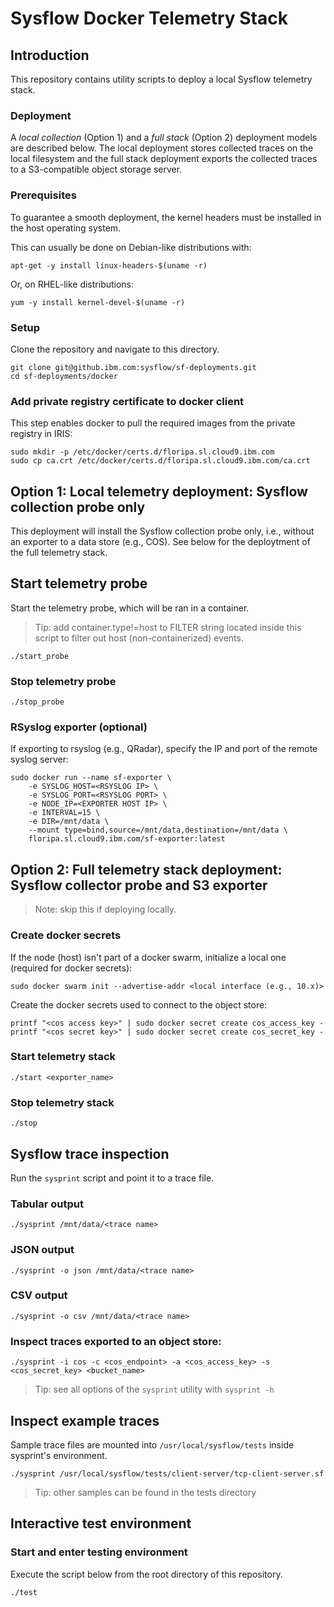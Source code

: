 # Sysflow Docker Telemetry Stack

## Introduction
This repository contains utility scripts to deploy a local Sysflow telemetry stack.

### Deployment
A _local collection_ (Option 1) and a _full stack_ (Option 2) deployment models are described below. The local deployment stores collected traces on the local filesystem and the full stack deployment exports the collected traces to a S3-compatible object storage server. 

### Prerequisites
To guarantee a smooth deployment, the kernel headers must be installed in the host operating system.

This can usually be done on Debian-like distributions with:
```
apt-get -y install linux-headers-$(uname -r)
```
Or, on RHEL-like distributions:
```
yum -y install kernel-devel-$(uname -r)
```

### Setup

Clone the repository and navigate to this directory.

```
git clone git@github.ibm.com:sysflow/sf-deployments.git
cd sf-deployments/docker
```

### Add private registry certificate to docker client
This step enables docker to pull the required images from the private registry in IRIS:
```
sudo mkdir -p /etc/docker/certs.d/floripa.sl.cloud9.ibm.com
sudo cp ca.crt /etc/docker/certs.d/floripa.sl.cloud9.ibm.com/ca.crt
```

## Option 1: Local telemetry deployment: Sysflow collection probe only

This deployment will install the Sysflow collection probe only, i.e., without an exporter to a data store (e.g., COS).  See below for the deploytment of the full telemetry stack.

## Start telemetry probe 
Start the telemetry probe, which will be ran in a container.

> Tip: add container.type!=host to FILTER string located inside this script to filter out host (non-containerized) events.

```
./start_probe 
```

### Stop telemetry probe
```
./stop_probe
```

### RSyslog exporter (optional)
If exporting to rsyslog (e.g., QRadar), specify the IP and port of the remote syslog server:
```
sudo docker run --name sf-exporter \
    -e SYSLOG_HOST=<RSYSLOG IP> \
    -e SYSLOG_PORT=<RSYSLOG PORT> \
    -e NODE_IP=<EXPORTER HOST IP> \
    -e INTERVAL=15 \
    -e DIR=/mnt/data \
    --mount type=bind,source=/mnt/data,destination=/mnt/data \
    floripa.sl.cloud9.ibm.com/sf-exporter:latest
```

## Option 2: Full telemetry stack deployment: Sysflow collector probe and S3 exporter
> Note: skip this if deploying locally.

### Create docker secrets
If the node (host) isn't part of a docker swarm, initialize a local one (required for docker secrets):
```
sudo docker swarm init --advertise-addr <local interface (e.g., 10.x)>
```
Create the docker secrets used to connect to the object store:
```
printf "<cos access key>" | sudo docker secret create cos_access_key -
printf "<cos secret key>" | sudo docker secret create cos_secret_key -
```
### Start telemetry stack
```
./start <exporter_name> 
```
### Stop telemetry stack
```
./stop
```

## Sysflow trace inspection
Run the `sysprint` script and point it to a trace file.

### Tabular output
```
./sysprint /mnt/data/<trace name>
```

### JSON output
```
./sysprint -o json /mnt/data/<trace name>
```

### CSV output
```
./sysprint -o csv /mnt/data/<trace name>
```

### Inspect traces exported to an object store:
```
./sysprint -i cos -c <cos_endpoint> -a <cos_access_key> -s <cos_secret_key> <bucket_name>
```

> Tip: see all options of the `sysprint` utility with `sysprint -h`

## Inspect example traces
Sample trace files are mounted into `/usr/local/sysflow/tests` inside sysprint's environment.
```
./sysprint /usr/local/sysflow/tests/client-server/tcp-client-server.sf
```

> Tip: other samples can be found in the tests directory

## Interactive test environment

### Start and enter testing environment
Execute the script below from the root directory of this repository.
```
./test
```


